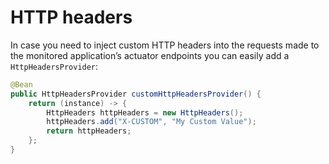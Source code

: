 # HTTP headers

In case you need to inject custom HTTP headers into the requests made to the monitored application’s actuator endpoints you can easily add a `HttpHeadersProvider`:

```java title="CustomHttpHeadersProvider.java"
@Bean
public HttpHeadersProvider customHttpHeadersProvider() {
    return (instance) -> {
        HttpHeaders httpHeaders = new HttpHeaders();
        httpHeaders.add("X-CUSTOM", "My Custom Value");
        return httpHeaders;
    };
}
```
